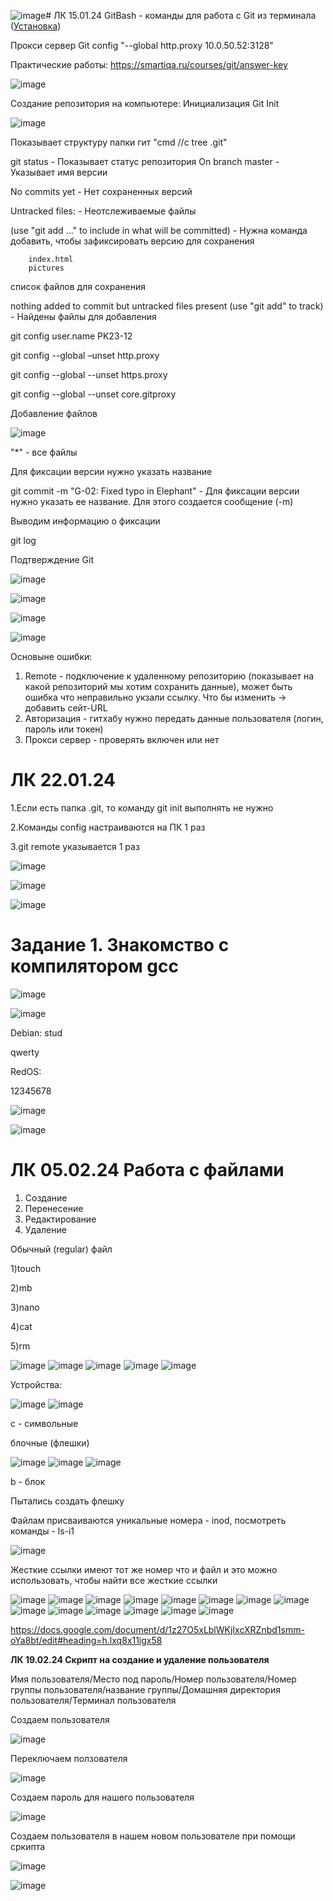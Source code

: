 ![image](https://github.com/davlat777/6semsetr/assets/113089483/5b03d3aa-7baf-4cfd-aaa9-f51fa03c1a78)# ЛК 15.01.24
GitBash - команды для работа с Git из терминала ([Установка](https://git-scm.com/downloads))

Прокси сервер Git config "--global http.proxy 10.0.50.52:3128"

Практические работы: https://smartiqa.ru/courses/git/answer-key

![image](https://github.com/davlat777/6semsetr/assets/113089483/b02a2ee8-a108-47b0-9af4-bb8dc8ca6a8d)

Создание репозитория на компьютере: Инициализация Git Init

![image](https://github.com/davlat777/6semsetr/assets/113089483/b0fc3ffb-82dc-4a76-9ce2-f87d68406f53)

Показывает структуру папки гит "cmd //c tree .git"

git status - Показывает статус репозитория
On branch master - Указывает имя версии

No commits yet - Нет сохраненных версий

Untracked files: - Неотслеживаемые файлы

  (use "git add <file>..." to include in what will be committed) - Нужна команда добавить, чтобы зафиксировать версию для сохранения
  
        index.html
        pictures 
список файлов для сохранения

nothing added to commit but untracked files present (use "git add" to track) - Найдены файлы для добавления

git config user.name PK23-12

git config --global –unset http.proxy

git config --global --unset https.proxy

git config --global --unset core.gitproxy

Добавление файлов

![image](https://github.com/davlat777/6semsetr/assets/113089483/2b863e18-1aa1-44e0-9c51-d15bb3ea0caf)

"*" - все файлы

Для фиксации версии нужно указать название

git commit -m "G-02: Fixed typo in Elephant" - Для фиксации версии нужно указать ее название. Для этого создается сообщение (-m)

Выводим информацию о фиксации

git log

Подтверждение Git

![image](https://github.com/davlat777/6semsetr/assets/113089483/67d57d68-92a7-47f3-8dfa-a09fa0e3e077)

![image](https://github.com/davlat777/6semsetr/assets/113089483/9c1034f9-3201-4f28-b831-7763474cfcea)

![image](https://github.com/davlat777/6semsetr/assets/113089483/b21a29b9-9496-471f-b43b-55905e7ba987)

![image](https://github.com/davlat777/6semsetr/assets/113089483/24ce3a03-8ff6-473b-8ca0-33c0aee0588a)

Основыне ошибки:

1. Remote - подключение к удаленному репозиторию (показывает на какой репозиторий мы хотим сохранить данные), может быть ошибка что неправильно укзали ссылку. Что бы изменить -> добавить сейт-URL
2. Авторизация - гитхабу нужно передать данные пользователя (логин, пароль или токен)
3. Прокси сервер - проверять включен или нет

# ЛК 22.01.24

1.Если есть папка .git, то команду git init выполнять не нужно

2.Команды config настраиваются на ПК 1 раз

3.git remote указывается 1 раз

![image](https://github.com/davlat777/6semsetr/assets/113089483/62249f7d-f52d-4dbe-961f-d3d6656de639)

![image](https://github.com/davlat777/6semsetr/assets/113089483/349678c5-f5a3-41ca-926d-718efb60f8c8)

![image](https://github.com/davlat777/6semsetr/assets/113089483/a9522be2-c4c8-4f78-9c5b-1dc3d46b870d)

# Задание 1. Знакомство с компилятором gcc

![image](https://github.com/davlat777/6semsetr/assets/113089483/ac9c9c28-abaa-4ed1-b964-5aeebe92b5bc)

![image](https://github.com/davlat777/6semsetr/assets/113089483/72ab62c1-49b1-4197-a73e-46fa6699301d)

Debian:
stud

qwerty

RedOS:

12345678

![image](https://github.com/davlat777/6semsetr/assets/113089483/df5d12a5-957c-4792-aea0-780a9d4ac210)

![image](https://github.com/davlat777/6semsetr/assets/113089483/328b382c-5dd5-43c6-bc08-e9c20419ab6c)


# ЛК 05.02.24 Работа с файлами

1. Создание
2. Перенесение
3. Редактирование
4. Удаление

Обычный (regular) файл

1)touch

2)mb

3)nano

4)cat

5)rm

![image](https://github.com/davlat777/6semsetr/assets/113089483/e28e3a71-e067-4cc4-9eb7-81fce02d6c61)
![image](https://github.com/davlat777/6semsetr/assets/113089483/988c4b7e-589a-476e-83a4-217ab09fdebb)
![image](https://github.com/davlat777/6semsetr/assets/113089483/4043905a-9c41-4775-803d-35343d6887d2)
![image](https://github.com/davlat777/6semsetr/assets/113089483/5f27bc80-3217-45de-9a83-b8c87484f2e8)
![image](https://github.com/davlat777/6semsetr/assets/113089483/8b97b44b-e856-42c3-8f6c-8d4483f9f256)

Устройства:

![image](https://github.com/davlat777/6semsetr/assets/113089483/943f13c4-e910-405d-886b-fbfc4d82e6ac)
![image](https://github.com/davlat777/6semsetr/assets/113089483/796c491b-8563-4714-a802-4062e0392339)

c - cимвольные

блочные (флешки)

![image](https://github.com/davlat777/6semsetr/assets/113089483/592ea408-953e-4cee-9cd4-562b417a49b8)
![image](https://github.com/davlat777/6semsetr/assets/113089483/09de5fb9-d523-4485-8aa2-cf64e36495f3)
![image](https://github.com/davlat777/6semsetr/assets/113089483/424b6794-f206-490d-824f-5b6c4a056c35)

b - блок

Пытались создать флешку

Файлам присваиваются уникальные номера - inod, посмотреть команды - ls-i1

![image](https://github.com/davlat777/6semsetr/assets/113089483/6c6952db-748c-4dac-90b3-e8048d1608af)


Жесткие ссылки имеют тот же номер что и файл и это можно использовать, чтобы найти все жесткие ссылки

![image](https://github.com/davlat777/6semsetr/assets/113089483/452a7bb1-16f8-455b-ba4b-441e95ef0c29)
![image](https://github.com/davlat777/6semsetr/assets/113089483/81e6d825-ca68-45d2-8571-19582c476401)
![image](https://github.com/davlat777/6semsetr/assets/113089483/ccdbeffb-83b9-48be-9237-76cea0f66575)
![image](https://github.com/davlat777/6semsetr/assets/113089483/4f452d34-288c-4b4c-bfe1-85b14db9d35d)
![image](https://github.com/davlat777/6semsetr/assets/113089483/d04897ff-0b6b-434c-98ef-df3d0bfe48ce)
![image](https://github.com/davlat777/6semsetr/assets/113089483/9607d325-fe42-49e0-90fe-251025c9ba57)
![image](https://github.com/davlat777/6semsetr/assets/113089483/b87ac92c-4253-4999-8195-665b47ae34bc)
![image](https://github.com/davlat777/6semsetr/assets/113089483/6df9cf98-fbf8-4dab-a0fa-d12a64ca535a)
![image](https://github.com/davlat777/6semsetr/assets/113089483/bb2dc86d-9e18-4c74-91c8-57a5e37dd654)
![image](https://github.com/davlat777/6semsetr/assets/113089483/79467827-cc5d-4717-9fc4-84db93618277)
![image](https://github.com/davlat777/6semsetr/assets/113089483/335779fb-ad10-4f3b-ab88-d69470f6c820)
![image](https://github.com/davlat777/6semsetr/assets/113089483/58ec0cc9-d53f-4b8a-bec4-a3025ae7b194)
![image](https://github.com/davlat777/6semsetr/assets/113089483/b4a3cfbd-973f-4926-8b30-5c76eb14e571)
![image](https://github.com/davlat777/6semsetr/assets/113089483/32a4fb87-ef37-4628-a0de-fdbf5f2723ee)


https://docs.google.com/document/d/1z27O5xLblWKjIxcXRZnbd1smm-oYa8bt/edit#heading=h.lxq8x11igx58

**ЛК 19.02.24 Скрипт на создание и удаление пользователя**

Имя пользователя/Место под пароль/Номер пользователя/Номер группы пользователя/название группы/Домашняя директория пользователя/Терминал пользователя

Создаем пользователя 

![image](https://github.com/davlat777/6semsetr/assets/113089483/ce61d852-3202-4746-998e-576125587012)

Переключаем ползователя

![image](https://github.com/davlat777/6semsetr/assets/113089483/7775d69d-006b-45a4-8b61-952491b41bc4)

Создаем пароль для нашего пользователя

![image](https://github.com/davlat777/6semsetr/assets/113089483/0627cc04-f3f3-453b-92ba-ea75fc12a135)

Создаем пользователя в нашем новом пользователе при помощи сркипта

![image](https://github.com/davlat777/6semsetr/assets/113089483/a01ecf8b-3315-400f-8089-5f42c20accc2)

![image](https://github.com/davlat777/6semsetr/assets/113089483/5b3223de-5f12-4be6-ac6e-a1a2dfc4d6f2)













